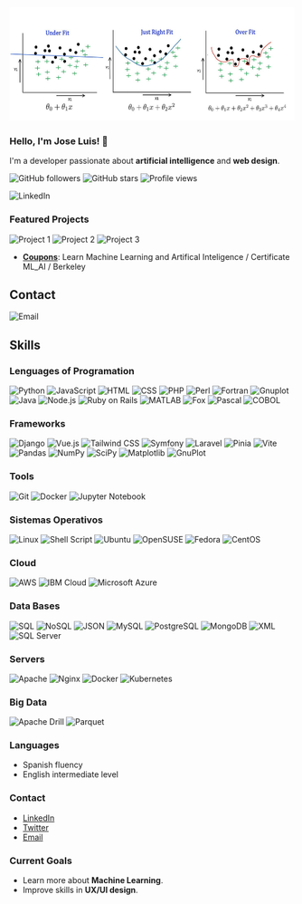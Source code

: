 <img src="1_67HOjsCZVzE6FFM7TuSBmw.jpg" alt="Banner" width="800" height="200"/>

<!--
**gitcoffee/gitcoffee** is a ✨ _special_ ✨ repository because its `README.md` (this file) appears on your GitHub profile.

Here are some ideas to get you started:

- 🔭 I’m currently working on ...
- 🌱 I’m currently learning ...
- 👯 I’m looking to collaborate on ...
- 🤔 I’m looking for help with ...
- 💬 Ask me about ...
- 📫 How to reach me: ...
- 😄 Pronouns: ...
- ⚡ Fun fact: ...
-->

### Hello, I'm Jose Luis! 👋

I'm a developer passionate about **artificial intelligence** and **web design**.

![GitHub followers](https://img.shields.io/github/followers/tu-usuario-github?label=Follow&style=social)
![GitHub stars](https://img.shields.io/github/stars/tu-usuario-github?affiliations=OWNER%2CCOLLABORATOR&style=social)
![Profile views](https://gpvc.arturio.dev/tu-usuario-github)

![LinkedIn](https://img.shields.io/badge/LinkedIn-Connect-blue?logo=linkedin)



### Featured Projects

![Project 1](https://img.shields.io/badge/Project%201-Repository-blue)
![Project 2](https://img.shields.io/badge/Project%202-Repository-blue)
![Project 3](https://img.shields.io/badge/Project%203-Repository-blue)

- **[Coupons](https://github.com/gitcoffee/coupons)**: Learn Machine Learning and Artifical Inteligence / Certificate ML_AI / Berkeley

## Contact

![Email](https://img.shields.io/badge/Email-Contact%20Me-important?logo=gmail)

## Skills

### Lenguages of Programation

![Python](https://img.shields.io/badge/Python-3.8-blue?logo=python)
![JavaScript](https://img.shields.io/badge/JavaScript-ES6+-yellow?logo=javascript)
![HTML](https://img.shields.io/badge/HTML-E34F26?logo=html5&logoColor=white)
![CSS](https://img.shields.io/badge/CSS-1572B6?logo=css3&logoColor=white)
![PHP](https://img.shields.io/badge/PHP-777BB4?logo=php&logoColor=white)
![Perl](https://img.shields.io/badge/Perl-39457E?logo=perl&logoColor=white)
![Fortran](https://img.shields.io/badge/Fortran-734F96?logo=fortran&logoColor=white)
![Gnuplot](https://img.shields.io/badge/Gnuplot-4C8BBE?logo=gnuplot&logoColor=white)
![Java](https://img.shields.io/badge/Java-007396?logo=java&logoColor=white)
![Node.js](https://img.shields.io/badge/Node.js-339933?logo=nodedotjs&logoColor=white)
![Ruby on Rails](https://img.shields.io/badge/Ruby%20On%20Rails-CC0000?logo=rubyonrails&logoColor=white)
![MATLAB](https://img.shields.io/badge/MATLAB-0076A8?logo=mathworks&logoColor=white)
![Fox](https://img.shields.io/badge/Fox-008080?logo=fox&logoColor=white)
![Pascal](https://img.shields.io/badge/Pascal-003A70?logo=delphi&logoColor=white)
![COBOL](https://img.shields.io/badge/COBOL-005571?logo=cobol&logoColor=white)

### Frameworks

![Django](https://img.shields.io/badge/Django-092E20?logo=django&logoColor=white)
![Vue.js](https://img.shields.io/badge/Vue.js-4FC08D?logo=vue.js&logoColor=white)
![Tailwind CSS](https://img.shields.io/badge/Tailwind%20CSS-38B2AC?logo=tailwind-css&logoColor=white)
![Symfony](https://img.shields.io/badge/Symfony-000000?logo=symfony&logoColor=white)
![Laravel](https://img.shields.io/badge/Laravel-FF2D20?logo=laravel&logoColor=white)
![Pinia](https://img.shields.io/badge/Pinia-F9C510?logo=pinia&logoColor=white)
![Vite](https://img.shields.io/badge/Vite-646CFF?logo=vite&logoColor=white)
![Pandas](https://img.shields.io/badge/Pandas-150458?logo=pandas&logoColor=white)
![NumPy](https://img.shields.io/badge/NumPy-013243?logo=numpy&logoColor=white)
![SciPy](https://img.shields.io/badge/SciPy-8CAAE6?logo=scipy&logoColor=white)
![Matplotlib](https://img.shields.io/badge/Matplotlib-11557C?logo=matplotlib&logoColor=white)
![GnuPlot](https://img.shields.io/badge/GnuPlot-4C8BBE?logo=gnuplot&logoColor=white)

### Tools

![Git](https://img.shields.io/badge/Git-F05032?logo=git&logoColor=white)
![Docker](https://img.shields.io/badge/Docker-2496ED?logo=docker&logoColor=white)
![Jupyter Notebook](https://img.shields.io/badge/Jupyter-FA6800?logo=jupyter&logoColor=white)

### Sistemas Operativos

![Linux](https://img.shields.io/badge/Linux-FCC624?logo=linux&logoColor=black)
![Shell Script](https://img.shields.io/badge/Shell_Script-121011?logo=gnu-bash&logoColor=white)
![Ubuntu](https://img.shields.io/badge/Ubuntu-E95420?logo=ubuntu&logoColor=white)
![OpenSUSE](https://img.shields.io/badge/OpenSUSE-73BA25?logo=opensuse&logoColor=white)
![Fedora](https://img.shields.io/badge/Fedora-294172?logo=fedora&logoColor=white)
![CentOS](https://img.shields.io/badge/CentOS-262577?logo=centos&logoColor=white)

### Cloud

![AWS](https://img.shields.io/badge/AWS-232F3E?logo=amazon-aws&logoColor=white)
![IBM Cloud](https://img.shields.io/badge/IBM_Cloud-1261FE?logo=ibm&logoColor=white)
![Microsoft Azure](https://img.shields.io/badge/Microsoft_Azure-0078D4?logo=microsoft-azure&logoColor=white)

### Data Bases

![SQL](https://img.shields.io/badge/SQL-003B57?logo=sql&logoColor=white)
![NoSQL](https://img.shields.io/badge/NoSQL-006600?logo=nosql&logoColor=white)
![JSON](https://img.shields.io/badge/JSON-000000?logo=json&logoColor=white)
![MySQL](https://img.shields.io/badge/MySQL-4479A1?logo=mysql&logoColor=white)
![PostgreSQL](https://img.shields.io/badge/PostgreSQL-336791?logo=postgresql&logoColor=white)
![MongoDB](https://img.shields.io/badge/MongoDB-47A248?logo=mongodb&logoColor=white)
![XML](https://img.shields.io/badge/XML-FF6600?logo=xml&logoColor=white)
![SQL Server](https://img.shields.io/badge/SQL_Server-CC2927?logo=microsoft-sql-server&logoColor=white)

### Servers

![Apache](https://img.shields.io/badge/Apache-D22128?logo=apache&logoColor=white)
![Nginx](https://img.shields.io/badge/Nginx-269539?logo=nginx&logoColor=white)
![Docker](https://img.shields.io/badge/Docker-2496ED?logo=docker&logoColor=white)
![Kubernetes](https://img.shields.io/badge/Kubernetes-326CE5?logo=kubernetes&logoColor=white)

### Big Data

![Apache Drill](https://img.shields.io/badge/Apache%20Drill-FF6600?logo=apache&logoColor=white)
![Parquet](https://img.shields.io/badge/Apache%20Parquet-5C80BC?logo=apache&logoColor=white)

### Languages
- Spanish fluency
- English intermediate level

### Contact
- [LinkedIn](https://www.linkedin.com/in/jose-unix-b6693315/)
- [Twitter](https://x.com/joseluisUnix)
- [Email](mailto:1800joseluis@gmail.com)

### Current Goals
- Learn more about **Machine Learning**.
- Improve skills in **UX/UI design**.
